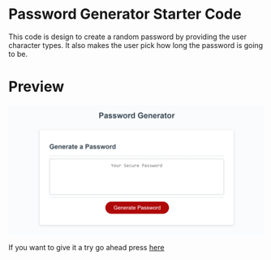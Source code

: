 # Password Generator Starter Code
This code is design to create a random password by providing the user character types.
It also makes the user pick how long the password is going to be.

# Preview
![password screen](assets/images/workimg.png)

If you want to give it a try go ahead press [here](https://mochiwaves.github.io/tongue-twister/)
